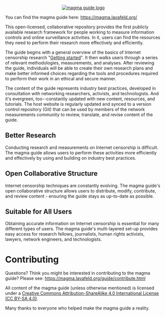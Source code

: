 <p align="center">
  <a href="https://magma.lavafeld.org" target="_blank">
    <img src="https://raw.githubusercontent.com/lavafeld/magma-guide/master/docs/.vuepress/public/icons/android-chrome-256x256.png" alt="magma guide logo">
  </a>
</p>

You can find the magma guide here: https://magma.lavafeld.org/

This open-licensed, collaborative repository provides the first publicly
available research framework for people working to measure information controls
and online surveillance activities. In it, users can find the resources they
need to perform their research more effectively and efficiently.

The guide begins with a general overview of the basics of Internet censorship
research "[Getting started](https://magma.lavafeld.org/guide/getting-started.html)".
It then walks users through a series of relevant methodologies, measurements,
and analyses. After reviewing the guide, individuals will be able to create
their own research plans and make better informed choices regarding the tools
and procedures required to perform their work in an ethical and secure manner.

The content of the guide represents industry best practices, developed in
consultation with networking researchers, activists, and technologists. And it's
evergreen, too--constantly updated with new content, resources, and tutorials.
The host website is regularly updated and synced to a version control repository
(Git) that can be used by members of the network measurements community to
review, translate, and revise content of the guide.

## Better Research

Conducting research and measurements on Internet censorship is difficult. The
magma guide allows users to perform these activities more efficiently and
effectively by using and building on industry best practices.

## Open Collaborative Structure

Internet censorship techniques are constantly evolving. The magma guide's open
collaborative structure allows users to distribute, modify, contribute, and
review content - ensuring the guide stays as up-to-date as possible.

## Suitable for All Users

Obtaining accurate information on Internet censorship is essential for many
different types of users. The magma guide's multi-layered set-up provides easy
access for research fellows, journalists, human rights activists, lawyers,
network engineers, and technologists.

# Contributing

Questions? Think you might be interested in contributing to the magma guide?
Please see: https://magma.lavafeld.org/guide/contribute.html

All content of the magma guide (unless otherwise mentioned) is licensed under a
[Creative Commons Attribution-ShareAlike 4.0 International License (CC BY-SA 4.0)](https://creativecommons.org/licenses/by-sa/4.0/).

Many thanks to everyone who helped make the magma guide a reality.
